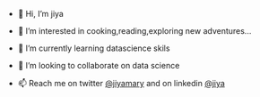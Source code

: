 - 👋 Hi, I’m jiya


- 👀 I’m interested in cooking,reading,exploring new adventures...
- 🌱 I’m currently learning datascience skils
- 💞️ I’m looking to collaborate on data science
- 📫 Reach me  on twitter [@jiyamary](https://twitter.com/jiyamary) and on linkedin [@jiya](https://www.linkedin.com/in/jiya-mary-joseph-a3892a218/)              
